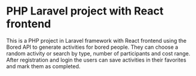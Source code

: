 # PHP Laravel project with React frontend

This is a PHP project in Laravel framework with React frontend using the Bored API to generate activities for bored people.
They can choose a random activity or search by type, number of participants and cost range.
After registration and login the users can save activities in their favorites and mark them as completed.
